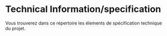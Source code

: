 
# Technical Information/specification 


Vous trouverez dans ce répertoire les élements de spécification technique du projet.

